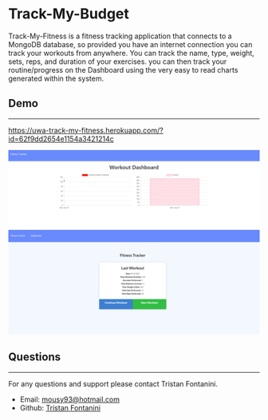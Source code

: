 # Track-My-Budget

Track-My-Fitness is a fitness tracking application that connects to a MongoDB database, so provided you have an internet connection you can track your workouts from anywhere. You can track the name, type, weight, sets, reps, and duration of your exercises. you can then track your routine/progress on the Dashboard using the very easy to read charts generated within the system.

## Demo

---

https://uwa-track-my-fitness.herokuapp.com/?id=62f9dd2654e1154a3421214c

![](public/assets/ftdashboard.png)
![](public/assets/ftmainpage.png)

## Questions

---

For any questions and support please contact Tristan Fontanini.

- Email: mousy93@hotmail.com
- Github: [Tristan Fontanini](https://github.com/Twistedmouse)
